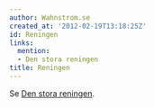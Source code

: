 ```yaml
---
author: Wahnstrom.se
created_at: '2012-02-19T13:18:25Z'
id: Reningen
links:
  mention:
  - Den stora reningen
title: Reningen
---
```


Se [Den stora reningen].

  [Den stora reningen]: Den_stora_reningen